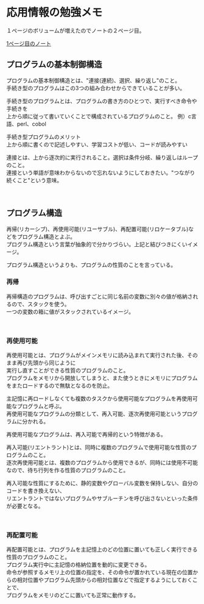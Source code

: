 # 応用情報の勉強メモ

１ページのボリュームが増えたのでノートの２ページ目。

[1ページ目のノート](ouyoujouhou1.md)

## プログラムの基本制御構造

プログラムの基本制御構造とは、"連接(連続)、選択、繰り返し"のこと。  
手続き型のプログラムはこの3つの組み合わせからできていることが多い。

手続き型のプログラムとは、プログラムの書き方のひとつで、実行すべき命令や手続きを  
上から順に従って書いていくことで構成されているプログラムのこと。
例）c言語、perl、cobol

手続き型プログラムのメリット  
上から順に書くので記述しやすい、学習コストが低い、コードが読みやすい

連接とは、上から逐次的に実行されること。選択は条件分岐、繰り返しはループのこと。  
連接という単語が意味わからないので忘れないようにしておきたい。"つながり続くこと"という意味。

<br />

## プログラム構造

再帰(リカーシブ)、再使用可能(リユーサブル)、再配置可能(リロケータブル)などをプログラム構造とよぶ。  
プログラム構造という言葉が抽象的で分かりづらい。上記と結びつきにくいイメージ。

プログラム構造というよりも、プログラムの性質のことを言っている。

### 再帰

再帰構造のプログラムは、呼び出すごとに同じ名前の変数に別々の値が格納されるので、スタックを使う。  
一つの変数の箱に値がスタックされているイメージ。

<br />

### 再使用可能

再使用可能とは、プログラムがメインメモリに読み込まれて実行された後、そのまま再び先頭から同じように  
実行し直すことができる性質のプログラムのこと。  
プログラムをメモリから開放してしまうと、また使うときにメモリにプログラムをまたロードするので無駄となるのを防止。  

主記憶に再ロードしなくても複数のタスクから使用可能なプログラムを再使用可能なプログラムと呼ぶ。  
再使用可能なプログラムの分類として、再入可能、逐次再使用可能というプログラムに分かれる。  

再使用可能なプログラムは、再入可能で再帰的という特徴がある。

再入可能(リエントラント)とは、同時に複数のプログラムで使用可能な性質のプログラムのこと。  
逐次再使用可能とは、複数のプログラムから使用できるが、同時には使用不可能なので、待ち行列を作る性質のプログラムのこと。

再入可能な性質にするために、静的変数やグローバル変数を保持しない、自分のコードを書き換えない、  
リエントラントではないプログラムやサブルーチンを呼び出さないといった条件が必要となる。

<br />

### 再配置可能

再配置可能とは、プログラムを主記憶上のどの位置に置いても正しく実行できる性質のプログラムのこと。  
プログラム実行中に主記憶の格納位置を動的に変更できる。  
命令が参照するメモリ上の位置の指定を、その命令が置かれている現在の位置からの相対位置やプログラム先頭からの相対位置などで指定するようにしておくことで、  
プログラムをメモリのどこに置いても正常に動作する。

<br />





